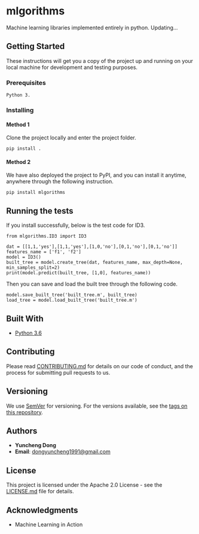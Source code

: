 # mlgorithms

Machine learning libraries implemented entirely in python. Updating...

## Getting Started

These instructions will get you a copy of the project up and running on your local machine for development and testing purposes. 

### Prerequisites

```
Python 3.
```

### Installing

#### Method 1
Clone the project locally and enter the project folder.

```
pip install .
```

#### Method 2
We have also deployed the project to PyPI, and you can install it anytime, anywhere through the following instruction.

```
pip install mlgorithms
```


## Running the tests

If you install successfully, below is the test code for ID3.

```
from mlgorithms.ID3 import ID3

dat = [[1,1,'yes'],[1,1,'yes'],[1,0,'no'],[0,1,'no'],[0,1,'no']]
features_name = ['f1', 'f2']
model = ID3()
built_tree = model.create_tree(dat, features_name, max_depth=None, min_samples_split=2)
print(model.predict(built_tree, [1,0], features_name))
```

Then you can save and load the built tree through the following code.

```
model.save_built_tree('built_tree.m', built_tree)
load_tree = model.load_built_tree('built_tree.m')
```

## Built With

* [Python 3.6](https://www.python.org/downloads/)


## Contributing

Please read [CONTRIBUTING.md](https://gist.github.com/PurpleBooth/b24679402957c63ec426) for details on our code of conduct, and the process for submitting pull requests to us.

## Versioning

We use [SemVer](http://semver.org/) for versioning. For the versions available, see the [tags on this repository](https://github.com/doycode/mlgorithms/tags). 

## Authors

* **Yuncheng Dong**
* **Email**: dongyuncheng1991@gmail.com

## License

This project is licensed under the Apache 2.0 License - see the [LICENSE.md](LICENSE.md) file for details.

## Acknowledgments

* Machine Learning in Action
